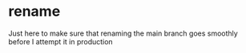 # rename
Just here to make sure that renaming the main branch goes smoothly before I attempt it in production

